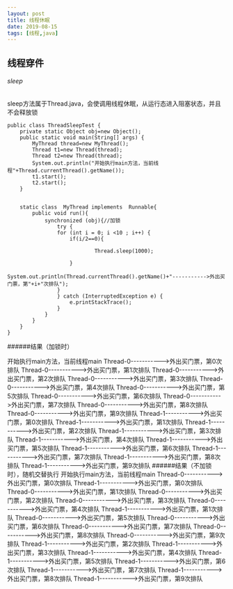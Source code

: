 ```yaml
---
layout: post
title: 线程休眠
date: 2019-08-15
tags: [线程,java]
---
```


线程穿件
----

###### sleep

sleep方法属于Thread.java，会使调用线程休眠，从运行态进入阻塞状态，并且不会释放锁
```
public class ThreadSleepTest {
    private static Object obj=new Object();
    public static void main(String[] args) {
        MyThread thread=new MyThread();
        Thread t1=new Thread(thread);
        Thread t2=new Thread(thread);
        System.out.println("开始执行main方法，当前线程"+Thread.currentThread().getName());
        t1.start();
        t2.start();
    }


    static class  MyThread implements  Runnable{
        public void run(){
            synchronized (obj){//加锁
                try {
                for (int i = 0; i <10 ; i++) {
                    if(i/2==0){

                            Thread.sleep(1000);

                    }
                    System.out.println(Thread.currentThread().getName()+"----------->外出买门票，第"+i+"次排队");
                }
                } catch (InterruptedException e) {
                    e.printStackTrace();
                }
            }
        }
    }
}
```
######结果（加锁时）

开始执行main方法，当前线程main
Thread-0----------->外出买门票，第0次排队
Thread-0----------->外出买门票，第1次排队
Thread-0----------->外出买门票，第2次排队
Thread-0----------->外出买门票，第3次排队
Thread-0----------->外出买门票，第4次排队
Thread-0----------->外出买门票，第5次排队
Thread-0----------->外出买门票，第6次排队
Thread-0----------->外出买门票，第7次排队
Thread-0----------->外出买门票，第8次排队
Thread-0----------->外出买门票，第9次排队
Thread-1----------->外出买门票，第0次排队
Thread-1----------->外出买门票，第1次排队
Thread-1----------->外出买门票，第2次排队
Thread-1----------->外出买门票，第3次排队
Thread-1----------->外出买门票，第4次排队
Thread-1----------->外出买门票，第5次排队
Thread-1----------->外出买门票，第6次排队
Thread-1----------->外出买门票，第7次排队
Thread-1----------->外出买门票，第8次排队
Thread-1----------->外出买门票，第9次排队
######结果（不加锁时），随机交替执行
开始执行main方法，当前线程main
Thread-0----------->外出买门票，第0次排队
Thread-1----------->外出买门票，第0次排队
Thread-0----------->外出买门票，第1次排队
Thread-0----------->外出买门票，第2次排队
Thread-0----------->外出买门票，第3次排队
Thread-0----------->外出买门票，第4次排队
Thread-1----------->外出买门票，第1次排队
Thread-0----------->外出买门票，第5次排队
Thread-0----------->外出买门票，第6次排队
Thread-0----------->外出买门票，第7次排队
Thread-0----------->外出买门票，第8次排队
Thread-0----------->外出买门票，第9次排队
Thread-1----------->外出买门票，第2次排队
Thread-1----------->外出买门票，第3次排队
Thread-1----------->外出买门票，第4次排队
Thread-1----------->外出买门票，第5次排队
Thread-1----------->外出买门票，第6次排队
Thread-1----------->外出买门票，第7次排队
Thread-1----------->外出买门票，第8次排队
Thread-1----------->外出买门票，第9次排队





